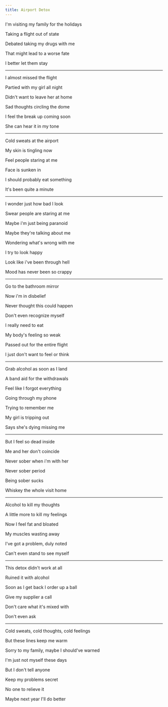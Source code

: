 ```yaml
---
title: Airport Detox
---
```


I'm visiting my family for the holidays

Taking a flight out of state

Debated taking my drugs with me

That might lead to a worse fate

I better let them stay

---

I almost missed the flight

Partied with my girl all night

Didn't want to leave her at home

Sad thoughts circling the dome

I feel the break up coming soon 

She can hear it in my tone



---

Cold sweats at the airport

My skin is tingling now

Feel people staring at me

Face is sunken in 

I should probably eat something

It's been quite a minute



---

I wonder just how bad I look

Swear people are staring at me

Maybe i'm just being paranoid 

Maybe they're talking about me

Wondering what's wrong with me

I try to look happy

Look like i've been through hell

Mood has never been so crappy



---

Go to the bathroom mirror

Now i'm in disbelief 

Never thought this could happen 

Don't even recognize myself 

I really need to eat 

My body's feeling so weak

Passed out for the entire flight

I just don't want to feel or think



---

Grab alcohol as soon as I land

A band aid for the withdrawals

Feel like I forgot everything

Going through my phone 

Trying to remember me 

My girl is tripping out

Says she's dying missing me

---

But I feel so dead inside 

Me and her don't coincide 

Never sober when i'm with her

Never sober period

Being sober sucks

Whiskey the whole visit home



---

Alcohol to kill my thoughts

A little more to kill my feelings

Now I feel fat and bloated

My muscles wasting away

I've got a problem, duly noted

Can't even stand to see myself



---

This detox didn't work at all

Ruined it with alcohol 

Soon as I get back I order up a ball

Give my supplier a call

Don't care what it's mixed with

Don't even ask



---

Cold sweats, cold thoughts, cold feelings

But these lines keep me warm

Sorry to my family, maybe I should've warned

I'm just not myself these days

But I don't tell anyone

Keep my problems secret

No one to relieve it 

Maybe next year I'll do better
